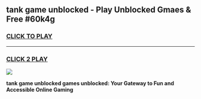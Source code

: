 
## tank game unblocked - Play Unblocked Gmaes & Free #60k4g
<h3>
<a href="https://news.freeplayer.one?title=tank_game_unblocked&ref=24F">CLICK TO PLAY</a></h3>
<hr>

<h3>
<a href="https://news.freeplayer.one?title=tank_game_unblocked&ref=24F">CLICK 2 PLAY</a>
  
</h3>

<a href="https://news.freeplayer.one?title=tank_game_unblocked&ref=24F/"><img src="https://clearcache.store/games.png"></a>


**tank game unblocked games unblocked: Your Gateway to Fun and Accessible Online Gaming**
